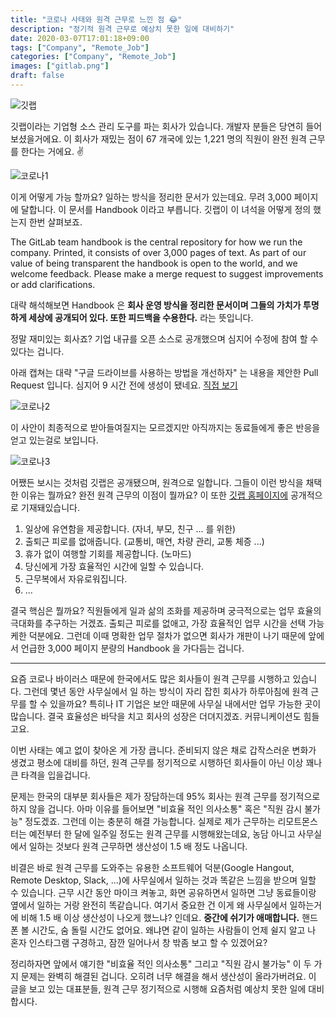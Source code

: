 ```yaml
---
title: "코로나 사태와 원격 근무로 느낀 점 😂"
description: "정기적 원격 근무로 예상치 못한 일에 대비하기"
date: 2020-03-07T17:01:18+09:00
tags: ["Company", "Remote_Job"]
categories: ["Company", "Remote_Job"]
images: ["gitlab.png"]
draft: false
---
```


![깃랩](/images/gitlab.png)

깃랩이라는 기업형 소스 관리 도구를 파는 회사가 있습니다. 개발자 분들은 당연히 들어보셨을거에요. 이 회사가 재밌는 점이 67 개국에 있는 1,221 명의 직원이 완전 원격 근무를 한다는 거에요. ✌️

![코로나1](/images/corona1.png)

이게 어떻게 가능 할까요? 일하는 방식을 정리한 문서가 있는데요. 무려 3,000 페이지에 달합니다. 이 문서를 Handbook 이라고 부릅니다. 깃랩이 이 녀석을 어떻게 정의 했는지 한번 살펴보죠.

The GitLab team handbook is the central repository for how we run the company. Printed, it consists of over 3,000 pages of text. As part of our value of being transparent the handbook is open to the world, and we welcome feedback. Please make a merge request to suggest improvements or add clarifications.

대략 해석해보면 Handbook 은 **회사 운영 방식을 정리한 문서이며 그들의 가치가 투명하게 세상에 공개되어 있다. 또한 피드백을 수용한다.** 라는 뜻입니다.

정말 재미있는 회사죠? 기업 내규를 오픈 소스로 공개했으며 심지어 수정에 참여 할 수 있다는 겁니다.

아래 캡쳐는 대략 "구글 드라이브를 사용하는 방법을 개선하자" 는 내용을 제안한 Pull Request 입니다. 심지어 9 시간 전에 생성이 됐네요. [직접 보기](https://gitlab.com/gitlab-com/www-gitlab-com/-/merge_requests/42987)

![코로나2](/images/corona2.png)

이 사안이 최종적으로 받아들여질지는 모르겠지만 아직까지는 동료들에게 좋은 반응을 얻고 있는걸로 보입니다.

![코로나3](/images/corona3.png)

어쨌든 보시는 것처럼 깃랩은 공개됐으며, 원격으로 일합니다. 그들이 이런 방식을 채택한 이유는 뭘까요? 완전 원격 근무의 이점이 뭘까요? 이 또한 [깃랩 홈페이지에](https://about.gitlab.com/company/culture/all-remote/benefits/) 공개적으로 기재돼있습니다.

1. 일상에 유연함을 제공합니다. (자녀, 부모, 친구 ... 를 위한)
2. 출퇴근 피로를 없애줍니다. (교통비, 매연, 차량 관리, 교통 체증 ...)
3. 휴가 없이 여행할 기회를 제공합니다. (노마드)
4. 당신에게 가장 효율적인 시간에 일할 수 있습니다.
5. 근무복에서 자유로워집니다.
6. ...

결국 핵심은 뭘까요? 직원들에게 일과 삶의 조화를 제공하며 궁극적으로는 업무 효율의 극대화를 추구하는 거겠죠. 출퇴근 피로를 없애고, 가장 효율적인 업무 시간을 선택 가능케한 덕분에요. 그런데 이때 명확한 업무 절차가 없으면 회사가 개판이 나기 때문에 앞에서 언급한 3,000 페이지 분량의 Handbook 을 가다듬는 겁니다.

---

요즘 코로나 바이러스 때문에 한국에서도 많은 회사들이 원격 근무를 시행하고 있습니다. 그런데 몇년 동안 사무실에서 일 하는 방식이 자리 잡힌 회사가 하루아침에 원격 근무를 할 수 있을까요? 특히나 IT 기업은 보안 때문에 사무실 내에서만 업무 가능한 곳이 많습니다. 결국 효율성은 바닥을 치고 회사의 성장은 더뎌지겠죠. 커뮤니케이션도 힘들고요.

이번 사태는 예고 없이 찾아온 게 가장 큽니다. 준비되지 않은 채로 갑작스러운 변화가 생겼고 평소에 대비를 하던, 원격 근무를 정기적으로 시행하던 회사들이 아닌 이상 꽤나 큰 타격을 입을겁니다.

문제는 한국의 대부분 회사들은 제가 장담하는데 95% 회사는 원격 근무를 정기적으로 하지 않을 겁니다. 아마 이유를 들어보면 "비효율 적인 의사소통" 혹은 "직원 감시 불가능" 정도겠죠. 그런데 이는 충분히 해결 가능합니다. 실제로 제가 근무하는 리모트몬스터는 예전부터 한 달에 일주일 정도는 원격 근무를 시행해왔는데요, 농담 아니고 사무실에서 일하는 것보다 원격 근무하면 생산성이 1.5 배 정도 나옵니다.

비결은 바로 원격 근무를 도와주는 유용한 소프트웨어 덕분(Google Hangout, Remote Desktop, Slack, ...)에 사무실에서 일하는 것과 똑같은 느낌을 받으며 일할 수 있습니다. 근무 시간 동안 마이크 켜놓고, 화면 공유하면서 일하면 그냥 동료들이랑 옆에서 일하는 거랑 완전히 똑같습니다. 여기서 중요한 건 이게 왜 사무실에서 일하는거에 비해 1.5 배 이상 생산성이 나오게 했느냐? 인데요. **중간에 쉬기가 애매합니다.** 핸드폰 볼 시간도, 숨 돌릴 시간도 없어요. 왜냐면 같이 일하는 사람들이 언제 쉴지 알고 나 혼자 인스타그램 구경하고, 잠깐 일어나서 창 밖좀 보고 할 수 있겠어요?

정리하자면 앞에서 얘기한 "비효율 적인 의사소통" 그리고 "직원 감시 불가능" 이 두 가지 문제는 완벽히 해결된 겁니다. 오히려 너무 해결을 해서 생산성이 올라가버려요. 이 글을 보고 있는 대표분들, 원격 근무 정기적으로 시행해 요즘처럼 예상치 못한 일에 대비합시다.
